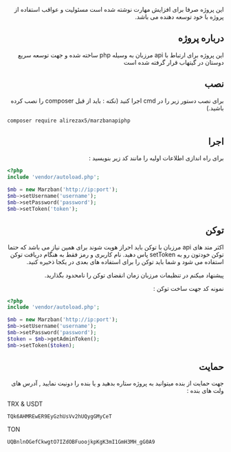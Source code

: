 <div dir="rtl">
این پروژه صرفا برای افزایش مهارت نوشته شده است مسئولیت و عواقب استفاده از پروژه با خود توسعه دهنده می باشد.

## درباره پروژه

این پروژه برای ارتباط با api مرزبان به وسیله php ساخته شده و جهت توسعه سریع دوستان در گیتهاب قرار گرفته شده است 

## نصب
برای نصب دستور زیر را در cmd اجرا کنید (نکته : باید از قبل composer را نصب کرده باشید.)
</div>

```
composer require alirezax5/marzbanapiphp
```
<div dir="rtl">

## اجرا
برای راه اندازی اطلاعات اولیه را مانند کد زیر بنویسید :
</div>

```php
<?php
include 'vendor/autoload.php';

$mb = new Marzban('http://ip:port');
$mb->setUsername('username');
$mb->setPassword('password');
$mb->setToken('token');
```

<div dir="rtl">

## توکن
اکثر متد های api مرزبان با توکن باید احراز هویت شوند برای همین نیاز می باشد که حتما توکن خودتون رو به setToken پاس دهید.
نام کاربری و رمز فقط به هنگام دریافت توکن استفاده می شود و شما باید توکن را برای استفاده های بعدی در یکجا ذخیره کنید.

پیشنهاد میکنم در تنظیمات مرزبان زمان انقضای توکن را نامحدود بگذارید.

نمونه کد جهت ساخت توکن :
</div>

```php
<?php
include 'vendor/autoload.php';

$mb = new Marzban('http://ip:port');
$mb->setUsername('username');
$mb->setPassword('password');
$token = $mb->getAdminToken();
$mb->setToken($token);
```

<div dir="rtl">

## حمایت
جهت حمایت از بنده میتوانید به پروژه ستاره بدهید و یا بنده را دونیت نمایید , آدرس های ولت های بنده :
</div>

TRX & USDT
```
TQk6AHMREwER9EyGzhUsVv2hUQygGMyCeT
```
TON
```
UQBnlnOGefCkwgtO7IZdOBFuoojkpKgK3mI1GmH3MH_gG0A9
```